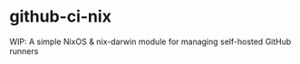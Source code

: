 # github-ci-nix

WIP: A simple NixOS &amp; nix-darwin module for managing self-hosted GitHub runners
